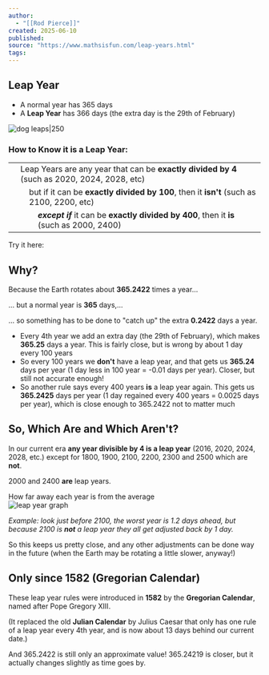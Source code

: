 ```yaml
---
author:
  - "[[Rod Pierce]]"
created: 2025-06-10
published:
source: "https://www.mathsisfun.com/leap-years.html"
tags:
---
```

## Leap Year

- A normal year has 365 days
- A **Leap Year** has 366 days (the extra day is the 29th of February)

![dog leaps|250](https://www.mathsisfun.com/images/art/sage-freedom.svg)

### How to Know it is a Leap Year:

<table><tbody><tr><td></td><td colspan="3">Leap Years are any year that can be <b>exactly divided by 4</b> (such as 2020, 2024, 2028, etc)</td></tr><tr><td></td><td></td><td colspan="2">but if it can be <b>exactly divided by 100</b>, then it <b>isn't</b> (such as 2100, 2200, etc)</td></tr><tr><td></td><td></td><td></td><td><i><b>except if</b></i> it can be <b>exactly divided by 400</b>, then it <b>is</b> (such as 2000, 2400)</td></tr></tbody></table>

Try it here:

## Why?

Because the Earth rotates about **365.2422** times a year...

... but a normal year is **365** days,...

... so something has to be done to "catch up" the extra **0.2422** days a year.

- Every 4th year we add an extra day (the 29th of February), which makes **365.25** days a year. This is fairly close, but is wrong by about 1 day every 100 years
- So every 100 years we **don't** have a leap year, and that gets us **365.24** days per year (1 day less in 100 year = -0.01 days per year). Closer, but still not accurate enough!
- So another rule says every 400 years **is** a leap year again. This gets us **365.2425** days per year (1 day regained every 400 years = 0.0025 days per year), which is close enough to 365.2422 not to matter much

## So, Which Are and Which Aren't?

In our current era **any year divisible by 4 is a leap year** (2016, 2020, 2024, 2028, etc.) except for 1800, 1900, 2100, 2200, 2300 and 2500 which are **not**.

2000 and 2400 **are** leap years.

How far away each year is from the average  
![leap year graph](https://www.mathsisfun.com/images/leap-year-graph.gif)

*Example: look just before 2100, the worst year is 1.2 days ahead, but because 2100 is **not** a leap year they all get adjusted back by 1 day.*

So this keeps us pretty close, and any other adjustments can be done way in the future (when the Earth may be rotating a little slower, anyway!)

## Only since 1582 (Gregorian Calendar)

These leap year rules were introduced in **1582** by the **Gregorian Calendar**, named after Pope Gregory XIII.

(It replaced the old **Julian Calendar** by Julius Caesar that only has one rule of a leap year every 4th year, and is now about 13 days behind our current date.)

And 365.2422 is still only an approximate value! 365.24219 is closer, but it actually changes slightly as time goes by.